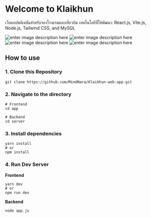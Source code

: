# Welcome to Klaikhun

เว็บแอปพลิเคชันสำหรับจองโรงแรมและเที่ยวบิน
เทคโนโลยีที่ใช้พัฒนา: React.js, Vite.js, Node.js, Tailwind CSS, and MySQL

![enter image description here](https://media.discordapp.net/attachments/1204364762515767306/1204395927779938335/1.png?ex=67d765dd&is=67d6145d&hm=2fb65ba0324f59190434438aaec5c54f14583381dc901876d3190ffcca5b4262&=&format=webp&quality=lossless&width=906&height=497)
![enter image description here](https://media.discordapp.net/attachments/1204364762515767306/1204395928056889414/2.png?ex=67d765dd&is=67d6145d&hm=4a311ed2ef9b9d8fc8f9d9d26477501e38426912f97195a3dd4641e2e0705901&=&format=webp&quality=lossless&width=906&height=497)
![enter image description here](https://media.discordapp.net/attachments/1204364762515767306/1204395929378103346/5.png?ex=67d765de&is=67d6145e&hm=597e3d444c7d29eff67d52d5e1da00a2c9b860ffe5132e7405e8f165e3934260&=&format=webp&quality=lossless&width=906&height=497)
![enter image description here](https://media.discordapp.net/attachments/1204364762515767306/1204395928631640155/3.png?ex=67d765dd&is=67d6145d&hm=59a912655ab67a2439de5efbbae6cab91ef5f18b777344a3fa8a3944bc3c4e13&=&format=webp&quality=lossless&width=818&height=744)

## How to use

### 1. Clone this Repository
  
    git clone https://github.com/MindNara/Klaikhun-web-app.git

### 2. Navigate to the directory 
 
    # Frontend
    cd app
    
    # Backend
    cd server

### 3. Install dependencies

    yarn install
    # or
    npm install
   
### 4. Run Dev Server

 **Frontend**

    yarn dev
    # or
    npm run dev
 **Backend**
 

    node app.js
